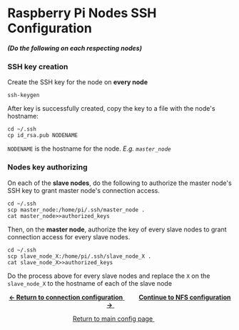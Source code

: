 # Raspberry Pi Nodes SSH Configuration
***(Do the following on each respecting nodes)***

### SSH key creation
Create the SSH key for the node on **every node**
```
ssh-keygen
```
After key is successfully created, copy the key to a file with the node's hostname:
```
cd ~/.ssh
cp id_rsa.pub NODENAME
```
`NODENAME` is the hostname for the node. *E.g. `master_node`*

### Nodes key authorizing
On each of the **slave nodes**, do the following to authorize the master node's SSH key to grant master node's connection access.
```
cd ~/.ssh
scp master_node:/home/pi/.ssh/master_node .
cat master_node>>authorized_keys
```

Then, on the **master node**, authorize the key of every slave nodes to grant connection access for every slave nodes.

```
cd ~/.ssh
scp slave_node_X:/home/pi/.ssh/slave_node_X .
cat slave_node_X>>authorized_keys
```
Do the process above for every slave nodes and replace the `X` on the `slave_node_X` to the hostname of each of the slave node

<p align="center">
	<a href="https://github.com/ReinhartC/Parallel-RSA-on-Raspberry-Pi/tree/master/Configurations/Connections.md">
		<b>← Return to connection configuration</b>
	</a>  
	<a href="https://github.com/ReinhartC/Parallel-RSA-on-Raspberry-Pi/blob/master/Configurations/NFS.md">
		<b>Continue to NFS configuration →</b>
	</a>   
</p>
<p align="center">
	<a href="https://github.com/ReinhartC/Parallel-RSA-on-Raspberry-Pi/tree/master/Configurations">
		Return to main config page
	</a>  
</p>